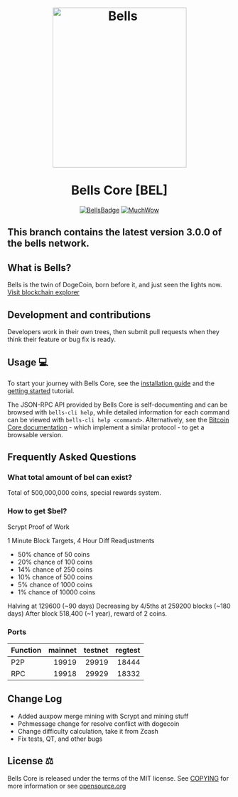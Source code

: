 <h1 align="center">
<img src="https://bellscoin.com/assets/bell-bag-1x-300-CRltNSoe.webp" data-canonical-src="https://bellscoin.com/assets/bell-bag-1x-300-CRltNSoe.webp" width="301" height="360" alt="Bells"/>
<br/><br/>
Bells Core [BEL]
</h1>

<div align="center">

[![BellsBadge](https://img.shields.io/badge/Bells-Coin-blue)](https://bellscoin.com)
[![MuchWow](https://img.shields.io/badge/OG-Coin-yellow.svg)](https://bellscoin.com)

</div>

## This branch contains the latest version 3.0.0 of the bells network.

## What is Bells?
Bells is the twin of DogeCoin, born before it, and just seen the lights now. [Visit blockchain explorer](https://nintondo.io/explorer)

## Development and contributions
Developers work in their own trees, then submit pull requests when they think
their feature or bug fix is ready.

## Usage 💻

To start your journey with Bells Core, see the [installation guide](INSTALL.md) and the [getting started](doc/getting-started.md) tutorial.

The JSON-RPC API provided by Bells Core is self-documenting and can be browsed with `bells-cli help`, while detailed information for each command can be viewed with `bells-cli help <command>`. Alternatively, see the [Bitcoin Core documentation](https://developer.bitcoin.org/reference/rpc/) - which implement a similar protocol - to get a browsable version.

## Frequently Asked Questions

### What total amount of bel can exist?
Total of 500,000,000 coins, special rewards system.

### How to get $bel?
Scrypt Proof of Work

1 Minute Block Targets, 4 Hour Diff Readjustments

* 50% chance of 50 coins
* 20% chance of 100 coins
* 14% chance of 250 coins
* 10% chance of 500 coins
* 5% chance of 1000 coins
* 1% chance of 10000 coins

Halving at 129600 (~90 days)
Decreasing by 4/5ths at 259200 blocks (~180 days)
After block 518,400 (~1 year), reward of 2 coins.

### Ports
| Function | mainnet | testnet | regtest |
| :------- |--------:| ------: | ------: |
| P2P      |   19919 |   29919 |   18444 |
| RPC      |   19918 |   29929 |   18332 |

## Change Log
- Added auxpow merge mining with Scrypt and mining stuff
- Pchmessage change for resolve conflict with dogecoin
- Change difficulty calculation, take it from Zcash
- Fix tests, QT, and other bugs

## License ⚖️
Bells Core is released under the terms of the MIT license. See
[COPYING](COPYING) for more information or see
[opensource.org](https://opensource.org/licenses/MIT)